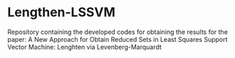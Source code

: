 # Lengthen-LSSVM
Repository containing the developed codes for obtaining the results for the paper: A New Approach for Obtain Reduced Sets in Least Squares Support Vector Machine: Lenghten via Levenberg-Marquardt
